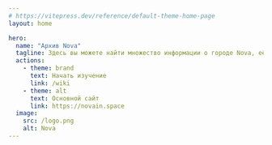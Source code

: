 ```yaml
---
# https://vitepress.dev/reference/default-theme-home-page
layout: home

hero:
  name: "Архив Nova"
  tagline: Здесь вы можете найти множество информации о городе Nova, её жителей, истории создания и так далее...
  actions:
    - theme: brand
      text: Начать изучение
      link: /wiki
    - theme: alt
      text: Основной сайт
      link: https://novain.space
  image:
    src: /logo.png
    alt: Nova
---
```


